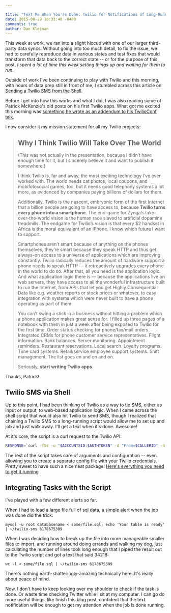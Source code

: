 ```yaml
---

title: "Text Me When You're Done: Twilio for Notifications of Long-Running Dev Tasks"
date: 2015-08-29 10:33:48 -0400
comments: true
author: Dan Kleiman
---
```


This week at work, we ran into a slight hiccup with one of our larger third-party data syncs. Without going into too much detail, to fix the issue, we had to carefully reproduce data in various states and test fixes that would transform that data back to the correct state -- or for the purpose of this post, *I spent a lot of time this week setting things up and waiting for them to run*.

Outside of work I've been continuing to play with Twilio and this morning, with hours of data prep still in front of me, I stumbled across this article on [Sending a Twilio SMS from the Shell](https://www.twilio.com/labs/bash/sms).

<!--more-->

Before I get into how this works and what I did, I was also reading some of Patrick McKenzie's old posts on his first Twilio apps. What got me excited this morning was [something he wrote as an addendum to his TwilioConf talk](http://www.kalzumeus.com/2011/12/19/productizing-twilio-applications/).

I now consider it my mission statement for all my Twilio projects:

> ## Why I Think Twilio Will Take Over The World
>
>
>(This was not actually in the presentation, because I didn’t have enough time for it, but I sincerely believe it and want to publish it somewhere.)
>
>I think Twilio is, far and away, the most exciting technology I’ve ever worked with. The world needs cat photos, local coupons, and mobifotosocial games, too, but it needs good telephony systems a lot more, as evidenced by companies paying billions of dollars for them.
>
>Additionally, Twilio is the nascent, embryonic form of the first Internet that a billion people are going to have access to, because **Twilio turns every phone into a smartphone**.  The end-game for Zynga’s take-over-the-world vision is the human race slaved to artificial dopamine treadmills.  The endgame for Twilio’s vision is that every $2 handset in Africa is the moral equivalent of an iPhone.  I know which future I want to support.
>
>Smartphones aren’t smart because of anything on the phones themselves, they’re smart because they speak HTTP and thus get always-on access to a universe of applications which are improving constantly.  Twilio radically reduces the amount of hardware support a phone needs to speak HTTP — it retroactively upgrades every phone in the world to do so.  After that, all you need is the application logic.  And what application logic there is — because the applications live on web servers, they have access to all the wonderful infrastructure built to run the Internet, from APIs that let you get Highly Consequential Data like e.g. weather reports or stock prices or whatever, to easy integration with systems which were never built to have a phone operating as part of them.
>
>You can’t swing a stick in a business without hitting a problem which a phone application makes great sense for.  I filled up three pages of a notebook with them in just a week after being exposed to Twilio for the first time.  Order status checking for phone/fax/mail orders.  Integrated CRMs for phone customer service representatives.  Flight information.  Bank balances.  Server monitoring.  Appointment reminders. Restaurant reservations.  Local search.  Loyalty programs.  Time card systems.  Retail/service employee support systems.  Shift management.  The list goes on and on and on.
>
>Seriously, **start writing Twilio apps**.

Thanks, Patrick!

Twilio SMS via Shell
--------------------

Up to this point, I had been thinking of Twilio as a way to tie SMS, either as input or output, to web-based application logic. When I came across the shell script that would also hit Twilio to send SMS, though I realized that chaining a Twilio SMS to a long-running script would allow me to set up and job and just walk away. I'll get a text when it's done. Awesome!


At it's core, the script is a curl request to the Twilio API:

```bash
RESPONSE=`curl -fSs -u "$ACCOUNTSID:$AUTHTOKEN" -d "From=$CALLERID" -d "To=$PHONE" -d "Body=$MSG" "https://api.twilio.com/2010-04-01/Accounts/$ACCOUNTSID/SMS/Messages" 2>&1`
```

The rest of the script takes care of arguments and configuration -- even allowing you to create a separate config file with your Twilio credentials. Pretty sweet to have such a nice neat package! [Here's everything you need to get it running](https://www.twilio.com/labs/bash/sms)

Integrating Tasks with the Script
---------------------------------

I've played with a few different alerts so far.

When I had to load a large file full of sql data, a simple alert when the job was done did the trick:

```
mysql -u root databasename < some/file.sql; echo 'Your table is ready' | ~/twilio-sms 6178675309
```

When I was deciding how to break up the file into more manageable smaller files to import, and running around doing errands and walking my dog, just calculating the number of lines took long enough that I piped the result out to the Twilio script and got a text that said 34218:

```
wc -l < some/file.sql | ~/twilio-sms 6178675309
```

There's nothing earth-shatteringly-amazing technically here. It's really about peace of mind.

Now, I don't have to keep looking over my shoulder to check if the task is done. Or waste time checking Twitter while I sit at my computer. I can go do more useful things, like finish this blog post, confident that the text notification will be enough to get my attention when the job is done running.

